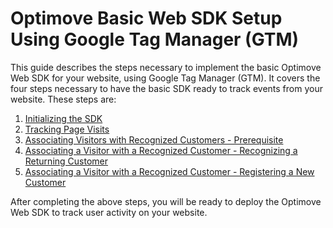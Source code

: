 # Optimove Basic Web SDK Setup Using Google Tag Manager (GTM)

This guide describes the steps necessary to implement the basic Optimove Web SDK for your website, using Google Tag Manager (GTM). It covers the four steps necessary to have the basic SDK ready to track events from  your website. These steps are:

1. [Initializing the SDK](https://github.com/optimove-tech/Web-SDK-Integration-Guide/blob/master/Web-SDK-Basic-Code-Setup/1.%20Initializing%20the%20SDK.md)
1. [Tracking Page Visits](https://github.com/optimove-tech/Web-SDK-Integration-Guide/blob/master/Web-SDK-Basic-Code-Setup/2.%20Tracking%20page%20visits.md)
1. [Associating Visitors with Recognized Customers - Prerequisite](https://github.com/optimove-tech/Web-SDK-Integration-Guide/blob/master/Web-SDK-Basic-Code-Setup/3a.%20Customer%20stitching%20prerequisite.md)
1. [Associating a Visitor with a Recognized Customer - Recognizing a Returning Customer](https://github.com/optimove-tech/Web-SDK-Integration-Guide/blob/master/Web-SDK-Basic-Code-Setup/3b.%20Recognizing%20a%20returning%20customer.md)
1. [Associating a Visitor with a Recognized Customer - Registering a New Customer](https://github.com/optimove-tech/Web-SDK-Integration-Guide/blob/master/Web-SDK-Basic-Code-Setup/3c.%20Registering%20a%20new%20customer.md)
  
After completing the above steps, you will be ready to deploy the Optimove Web SDK to track user activity on your website.
